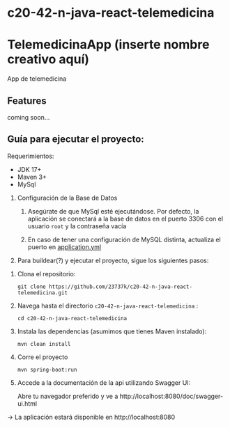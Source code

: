 # c20-42-n-java-react-telemedicina

# TelemedicinaApp (inserte nombre creativo aquí)
App de telemedicina

Features
-
coming soon...


Guía para ejecutar el proyecto:
-
Requerimientos:

* JDK 17+
* Maven 3+
* MySql

1) Configuración de la Base de Datos

    1. Asegúrate de que MySql esté ejecutándose. Por defecto, la aplicación se conectará a la base de datos en el puerto 3306 con el usuario `root` y la contraseña vacía

    2. En caso de tener una configuración de MySQL distinta, actualiza el puerto en [application.yml](src/main/resources/application.yml)

2) Para buildear(?) y ejecutar el proyecto, sigue los siguientes pasos:


1. Clona el repositorio:
   ```
   git clone https://github.com/23737k/c20-42-n-java-react-telemedicina.git
   ```

2. Navega hasta el directorio `c20-42-n-java-react-telemedicina` :
   ```
   cd c20-42-n-java-react-telemedicina
   ```
3. Instala las dependencias (asumimos que tienes Maven instalado):
   ```
   mvn clean install
   ```
4. Corre el proyecto
   ```
   mvn spring-boot:run
   ```
5. Accede a la documentación de la api utilizando Swagger UI:

   Abre tu navegador preferido y ve a http://localhost:8080/doc/swagger-ui.html


-> La aplicación estará disponible en  http://localhost:8080